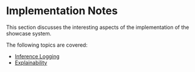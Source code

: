 # Implementation Notes

This section discusses the interesting aspects of the implementation of the showcase system.

The following topics are covered:

-   [Inference Logging](inference-logging.md)
-   [Explainability](explainability.md)
